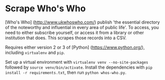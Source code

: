 Scrape Who's Who
================

[Who's Who] (http://www.ukwhoswho.com/) publish 'the essential directory of the noteworthy and influential in every area of public life'. To access, you need to either subscribe yourself, or access it from a library or other institution that does. This scrapes those records into a CSV.

Requires either version 2 or 3 of [Python] (https://www.python.org/), including `virtualenv` and `pip`.

Set up a virtual environment with `virtualenv venv --no-site-packages` followed by `source venv/bin/activate`. Install the dependencies with `pip install -r requirements.txt`, then run `python whos-who.py`.
